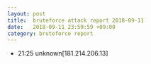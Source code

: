```yaml
---
layout: post
title:  bruteforce attack report 2018-09-11
date:   2018-09-11 23:59:59 +09:00
category: bruteforce report
---
```


* 21:25 unknown[181.214.206.13]
